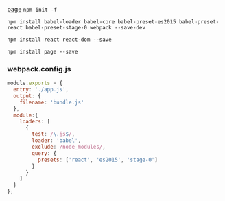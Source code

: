 [page](https://github.com/visionmedia/page.js)
`npm init -f`

`npm install babel-loader babel-core babel-preset-es2015 babel-preset-react babel-preset-stage-0 webpack --save-dev`

`npm install react react-dom --save`

`npm install page --save`

### webpack.config.js

```js
module.exports = {
  entry: './app.js',
  output: {
    filename: 'bundle.js'
  },
  module:{
    loaders: [
      {
        test: /\.js$/,
        loader: 'babel',
        exclude: /node_modules/,
        query: {
          presets: ['react', 'es2015', 'stage-0']
        }
      }
    ]
  }
};
```